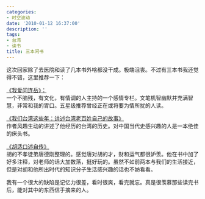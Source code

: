 ```yaml
---
categories:
- 时空波动
date: '2010-01-12 16:37:00'
description: ''
tags:
- 台湾
- 读书
title: 三本闲书
---
```

这次回家除了去医院和读了几本书外啥都没干成。极端沮丧。不过有三本书我还觉得不错，这里推荐一下：  
  
[《我爱问连岳》：](https://www.douban.com/subject/2143304/)  
一个不脑残，有文化，有情调的人主持的一个感情专栏。文笔机智幽默并充满智慧，非常和我的胃口。五星级推荐曾经正在或将要为情所扰的人读。  
  
  
[《我们台湾这些年：讲述台湾老百姓自己的故事》](https://www.douban.com/subject/4113090/)  
作者风趣生动的讲述了他经历的台湾的历史。对中国当代史感兴趣的人是一本绝佳的床头书。  
  
  
[《胡适口述自传》](https://www.douban.com/subject/1313126/)  
胡的不孝徒弟唐德刚整理的。感觉唐对胡的才，财和运气都很妒羡。他在书中加了好多注释，对老师的话大加数落，挺好玩的。虽然不如前两本与我们的生活接近，但是对胡和他所出时代的知识分子生活感兴趣的话也不妨看看。  
  
我有一个很大的缺陷是记忆力很差，看时很爽，看完就忘。真是很羡慕那些读完书后，能对其中的东西信手摘来的人。  
   


